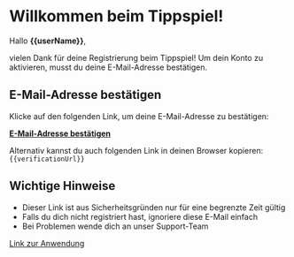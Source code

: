 # Willkommen beim Tippspiel!

Hallo **{{userName}}**,

vielen Dank für deine Registrierung beim Tippspiel! Um dein Konto zu aktivieren, musst du deine E-Mail-Adresse bestätigen.

## E-Mail-Adresse bestätigen

Klicke auf den folgenden Link, um deine E-Mail-Adresse zu bestätigen:

[**E-Mail-Adresse bestätigen**]({{verificationUrl}})

Alternativ kannst du auch folgenden Link in deinen Browser kopieren:
`{{verificationUrl}}`

## Wichtige Hinweise

- Dieser Link ist aus Sicherheitsgründen nur für eine begrenzte Zeit gültig
- Falls du dich nicht registriert hast, ignoriere diese E-Mail einfach
- Bei Problemen wende dich an unser Support-Team

[Link zur Anwendung]({{appUrl}})
